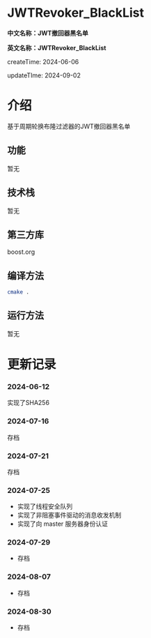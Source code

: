# JWTRevoker_BlackList

**中文名称：JWT撤回器黑名单**

**英文名称：JWTRevoker_BlackList**

createTime: 2024-06-06

updateTIme: 2024-09-02

# 介绍

基于周期轮换布隆过滤器的JWT撤回器黑名单

## 功能

暂无

## 技术栈

暂无

## 第三方库

boost.org

## 编译方法

```bash
cmake .
```

## 运行方法

暂无

# 更新记录

### 2024-06-12

实现了SHA256

### 2024-07-16

存档

### 2024-07-21

存档

### 2024-07-25

- 实现了线程安全队列
- 实现了非阻塞事件驱动的消息收发机制
- 实现了向 master 服务器身份认证

### 2024-07-29

- 存档

### 2024-08-07

- 存档

### 2024-08-30

- 存档